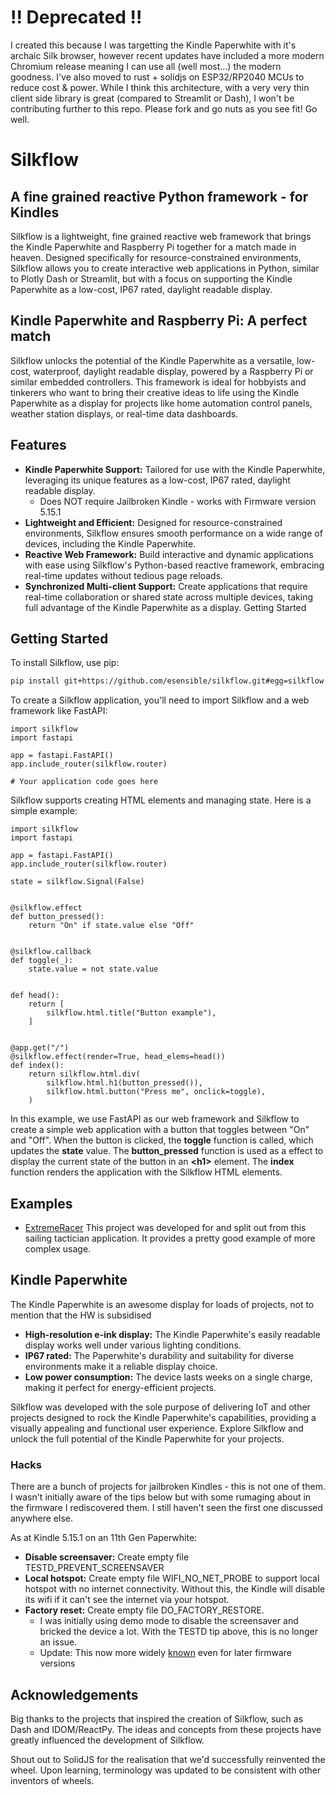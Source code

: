 # !! Deprecated !!

I created this because I was targetting the Kindle Paperwhite with it's archaic Silk browser, however recent updates have included a more modern Chromium release meaning I can use all (well most...) the modern goodness. I've also moved to rust + solidjs on ESP32/RP2040 MCUs to reduce cost & power. While I think this architecture, with a very very thin client side library is great (compared to Streamlit or Dash), I won't be contributing further to this repo.
Please fork and go nuts as you see fit! Go well.

# Silkflow

## A fine grained reactive Python framework - for Kindles

Silkflow is a lightweight, fine grained reactive web framework that brings the Kindle Paperwhite and Raspberry Pi together for a match made in heaven. Designed specifically for resource-constrained environments, Silkflow allows you to create interactive web applications in Python, similar to Plotly Dash or Streamlit, but with a focus on supporting the Kindle Paperwhite as a low-cost, IP67 rated, daylight readable display.

## Kindle Paperwhite and Raspberry Pi: A perfect match

Silkflow unlocks the potential of the Kindle Paperwhite as a versatile, low-cost, waterproof, daylight readable display, powered by a Raspberry Pi or similar embedded controllers. This framework is ideal for hobbyists and tinkerers who want to bring their creative ideas to life using the Kindle Paperwhite as a display for projects like home automation control panels, weather station displays, or real-time data dashboards.

## Features

* **Kindle Paperwhite Support:** Tailored for use with the Kindle Paperwhite, leveraging its unique features as a low-cost, IP67 rated, daylight readable display.
   * Does NOT require Jailbroken Kindle - works with Firmware version 5.15.1
* **Lightweight and Efficient:** Designed for resource-constrained environments, Silkflow ensures smooth performance on a wide range of devices, including the Kindle Paperwhite.
* **Reactive Web Framework:** Build interactive and dynamic applications with ease using Silkflow's Python-based reactive framework, embracing real-time updates without tedious page reloads.
* **Synchronized Multi-client Support:** Create applications that require real-time collaboration or shared state across multiple devices, taking full advantage of the Kindle Paperwhite as a display.
Getting Started

## Getting Started

To install Silkflow, use pip:

```bash
pip install git+https://github.com/esensible/silkflow.git#egg=silkflow
```

To create a Silkflow application, you'll need to import Silkflow and a web framework like FastAPI:

```
import silkflow
import fastapi

app = fastapi.FastAPI()
app.include_router(silkflow.router)

# Your application code goes here
```

Silkflow supports creating HTML elements and managing state. Here is a simple example:
```
import silkflow
import fastapi

app = fastapi.FastAPI()
app.include_router(silkflow.router)

state = silkflow.Signal(False)


@silkflow.effect
def button_pressed():
    return "On" if state.value else "Off"


@silkflow.callback
def toggle(_):
    state.value = not state.value


def head():
    return [
        silkflow.html.title("Button example"),
    ]


@app.get("/")
@silkflow.effect(render=True, head_elems=head())
def index():
    return silkflow.html.div(
        silkflow.html.h1(button_pressed()),
        silkflow.html.button("Press me", onclick=toggle),
    )
```

In this example, we use FastAPI as our web framework and Silkflow to create a simple web application with a button that toggles between "On" and "Off". When the button is clicked, the **toggle** function is called, which updates the **state** value. The **button_pressed** function is used as a effect to display the current state of the button in an **\<h1>** element. The **index** function renders the application with the Silkflow HTML elements.

## Examples

* [ExtremeRacer](https://github.com/esensible/extremeracer) This project was developed for and split out from this sailing tactician application. It provides a pretty good example of more complex usage.

## Kindle Paperwhite

The Kindle Paperwhite is an awesome display for loads of projects, not to mention that the HW is subsidised

* **High-resolution e-ink display:** The Kindle Paperwhite's easily readable display works well under various lighting conditions.
* **IP67 rated:** The Paperwhite's durability and suitability for diverse environments make it a reliable display choice.
* **Low power consumption:** The device lasts weeks on a single charge, making it perfect for energy-efficient projects.

Silkflow was developed with the sole purpose of delivering IoT and other projects designed to rock the Kindle Paperwhite's capabilities, providing a visually appealing and functional user experience. Explore Silkflow and unlock the full potential of the Kindle Paperwhite for your projects.

### Hacks

There are a bunch of projects for jailbroken Kindles - this is not one of them. I wasn't initially aware of the tips below but with some rumaging about in the firmware I rediscovered them. I still haven't seen the first one discussed anywhere else.

As at Kindle 5.15.1 on an 11th Gen Paperwhite:
* **Disable screensaver:** Create empty file TESTD_PREVENT_SCREENSAVER
* **Local hotspot:** Create empty file WIFI_NO_NET_PROBE to support local hotspot with no internet connectivity. Without this, the Kindle will disable its wifi if it can't see the internet via your hotspot.
* **Factory reset:** Create empty file DO_FACTORY_RESTORE.
   * I was initially using demo mode to disable the screensaver and bricked the device a lot. With the TESTD tip above, this is no longer an issue.
   * Update: This now more widely [known](https://www.mobileread.com/forums/showthread.php?t=352392) even for later firmware versions

## Acknowledgements

Big thanks to the projects that inspired the creation of Silkflow, such as Dash and IDOM/ReactPy. The ideas and concepts from these projects have greatly influenced the development of Silkflow.

Shout out to SolidJS for the realisation that we'd successfully reinvented the wheel. Upon learning, terminology was updated to be consistent with other inventors of wheels.
